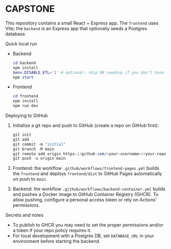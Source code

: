 # CAPSTONE

This repository contains a small React + Express app. The `frontend` uses Vite; the `backend` is an Express app that optionally seeds a Postgres database.

Quick local run

- Backend

  ```powershell
  cd backend
  npm install
  $env:DISABLE_ETL='1' # optional: skip DB seeding if you don't have Postgres
  npm start
  ```

- Frontend

  ```powershell
  cd frontend
  npm install
  npm run dev
  ```

Deploying to GitHub

1. Initialize a git repo and push to GitHub (create a repo on GitHub first):

   ```powershell
   git init
   git add .
   git commit -m "initial"
   git branch -M main
   git remote add origin https://github.com/<your-username>/<your-repo>.git
   git push -u origin main
   ```

2. Frontend: the workflow `.github/workflows/frontend-pages.yml` builds the `frontend` and deploys `frontend/dist` to GitHub Pages automatically on push to `main`.

3. Backend: the workflow `.github/workflows/backend-container.yml` builds and pushes a Docker image to GitHub Container Registry (GHCR). To allow pushing, configure a personal access token or rely on Actions' permissions.

Secrets and notes

- To publish to GHCR you may need to set the proper permissions and/or a token if your repo policy requires it.
- For local development with a Postgres DB, set `DATABASE_URL` in your environment before starting the backend.
